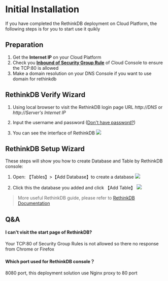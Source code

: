 # Initial Installation

If you have completed the RethinkDB deployment on Cloud Platform, the following steps is for you to start use it quikly

## Preparation

1. Get the **Internet IP** on your Cloud Platform
2. Check you **[Inbound of Security Group Rule](https://support.websoft9.com/docs/faq/tech-instance.html)** of Cloud Console to ensure the TCP:80 is allowed
3. Make a domain resolution on your DNS Console if you want to use domain for rethinkdb

## RethinkDB Verify Wizard

1. Using local browser to visit the RethinkDB login page URL *http://DNS* or *http://Server's Internet IP* 

2. Input the username and password ([Don't have password?](/stack-accounts.md#rethinkdb))  

3. You can see the interface of RethinkDB
   ![](https://libs.websoft9.com/Websoft9/DocsPicture/en/rethinkdb/rethinkdb-gui-websoft9.png)

## RethinkDB Setup Wizard

These steps will show you how to create Database and Table by RethinkDB console:

1. Open: 【Tables】>【Add Database】to create a database
   ![](https://libs.websoft9.com/Websoft9/DocsPicture/en/rethinkdb/rethinkdb-adddb-websoft9.png)

2. Click this the database you added and click 【Add Table】
   ![](https://libs.websoft9.com/Websoft9/DocsPicture/en/rethinkdb/rethinkdb-addtable-websoft9.png)

> More useful RethinkDB guide, please refer to [RethinkDB Documentation](https://rethinkdb.com/docs)

## Q&A

#### I can't visit the start page of RethinkDB?

Your TCP:80 of Security Group Rules is not allowed so there no response from Chrome or Firefox

#### Which port used for RethinkDB console？

8080 port, this deployment solution use Nginx proxy to 80 port